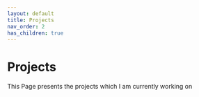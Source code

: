 ```yaml
---
layout: default
title: Projects
nav_order: 2
has_children: true
---
```

# Projects
This Page presents the projects which I am currently working on
